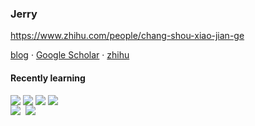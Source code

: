 ### Jerry

<!--
**Jerry/Jerry** is a ✨ _special_ ✨ repository because its `README.md` (this file) appears on your GitHub profile.

Here are some ideas to get you started:

- 🔭 I’m currently working on ...
- 🌱 I’m currently learning ...
- 👯 I’m looking to collaborate on ...
- 🤔 I’m looking for help with ...
- 💬 Ask me about ...
- 📫 How to reach me: ...
- 😄 Pronouns: ...
- ⚡ Fun fact: ...
-->
https://www.zhihu.com/people/chang-shou-xiao-jian-ge

<a href="https://Jerry391.github.io">blog</a> · <a href="https://scholar.google.com/citations?user=iShvJlEAAAAJ&hl=zh-CN">Google Scholar</a> · <a href="https://www.zhihu.com/people/chang-shou-xiao-jian-ge">zhihu</a>

#### Recently learning

<div style="display: flex">

<img src="https://img.shields.io/badge/pytorch-blue?style=for-the-badge" style="margin-right: 0.25rem"/>

<img src="https://img.shields.io/badge/-javascript-yellow?style=for-the-badge&logo=javascript&logoColor=white" style="margin-right: 0.25rem"/>

<img src="https://img.shields.io/badge/vue-brightgreen.svg?style=for-the-badge&logo=vue.js&logoColor=white" style="margin-right: 0.25rem"/>

<img src="https://img.shields.io/badge/GO-red?style=for-the-badge" style="margin-right: 0.25rem"/>

</div>

<img src="https://github-readme-stats.vercel.app/api?username=Jerry391&show_icons=true&count_private=true&hide_border=true" align="left" style="margin-right: 0.5rem;" />

<img src="https://github-readme-stats.vercel.app/api/top-langs/?username=Jerry391&hide_border=true&layout=compact" align="left" />



